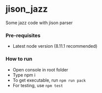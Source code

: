 # jison_jazz
Some jazz code with jison parser

### Pre-requisites
* Latest node version (8.11.1 recommended)

### How to run
* Open console in root folder
* Type npm i 
* To get executable, run ```npm run pack``` 
* For testing, use ```npm test```
